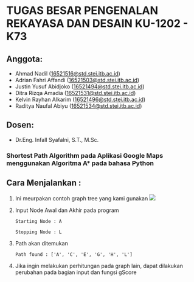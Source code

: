 # TUGAS BESAR PENGENALAN REKAYASA DAN DESAIN KU-1202 - K73
## Anggota:
- Ahmad Nadil (16521516@std.stei.itb.ac.id)
- Adrian Fahri Affandi (16521503@std.stei.itb.ac.id)
- Justin Yusuf Abidjoko (16521494@std.stei.itb.ac.id)
- Ditra Rizqa Amadia (16521531@std.stei.itb.ac.id)
- Kelvin Rayhan Alkarim (16521496@std.stei.itb.ac.id)
- Raditya Naufal Abiyu (16521534@std.stei.itb.ac.id)

## Dosen:
- Dr.Eng. Infall Syafalni, S.T., M.Sc.

### Shortest Path Algorithm pada Aplikasi Google Maps menggunakan Algoritma A* pada bahasa Python

## Cara Menjalankan :
1. Ini meurpakan contoh graph tree yang kami gunakan
![](https://raw.githubusercontent.com/ditramadia/astar-demo/master/Node%20Contoh.jpg)
2. Input Node Awal dan Akhir pada program

    `Starting Node : A`

    `Stopping Node : L`
3. Path akan ditemukan

    ` Path found : ['A', 'C', 'E', 'G', 'H', 'L'] `

4. Jika ingin melakukan perhitungan pada graph lain, dapat dilakukan perubahan pada bagian input dan fungsi gScore
